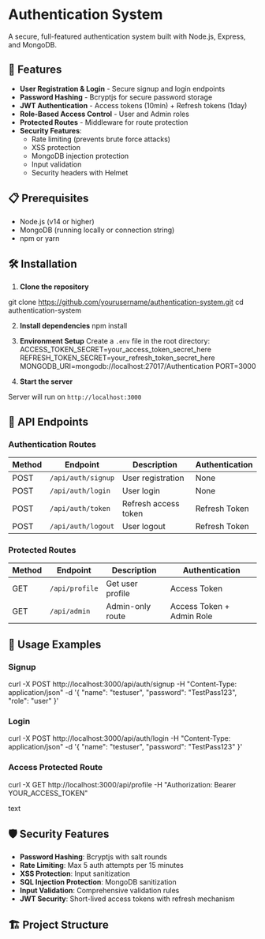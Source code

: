 # Authentication System

A secure, full-featured authentication system built with Node.js, Express, and MongoDB.

## 🚀 Features

- **User Registration & Login** - Secure signup and login endpoints
- **Password Hashing** - Bcryptjs for secure password storage
- **JWT Authentication** - Access tokens (10min) + Refresh tokens (1day)
- **Role-Based Access Control** - User and Admin roles
- **Protected Routes** - Middleware for route protection
- **Security Features**:
  - Rate limiting (prevents brute force attacks)
  - XSS protection
  - MongoDB injection protection
  - Input validation
  - Security headers with Helmet

## 📋 Prerequisites

- Node.js (v14 or higher)
- MongoDB (running locally or connection string)
- npm or yarn

## 🛠️ Installation

1. **Clone the repository**

git clone https://github.com/yourusername/authentication-system.git
cd authentication-system

2. **Install dependencies**
npm install

3. **Environment Setup**
Create a `.env` file in the root directory:
ACCESS_TOKEN_SECRET=your_access_token_secret_here
REFRESH_TOKEN_SECRET=your_refresh_token_secret_here
MONGODB_URI=mongodb://localhost:27017/Authentication
PORT=3000

4. **Start the server**

Server will run on `http://localhost:3000`

## 🔌 API Endpoints

### Authentication Routes

| Method | Endpoint | Description | Authentication |
|--------|----------|-------------|----------------|
| POST | `/api/auth/signup` | User registration | None |
| POST | `/api/auth/login` | User login | None |
| POST | `/api/auth/token` | Refresh access token | Refresh Token |
| POST | `/api/auth/logout` | User logout | Refresh Token |

### Protected Routes

| Method | Endpoint | Description | Authentication |
|--------|----------|-------------|----------------|
| GET | `/api/profile` | Get user profile | Access Token |
| GET | `/api/admin` | Admin-only route | Access Token + Admin Role |

## 📝 Usage Examples

### Signup
curl -X POST http://localhost:3000/api/auth/signup
-H "Content-Type: application/json"
-d '{
"name": "testuser",
"password": "TestPass123",
"role": "user"
}'

### Login
curl -X POST http://localhost:3000/api/auth/login
-H "Content-Type: application/json"
-d '{
"name": "testuser",
"password": "TestPass123"
}'

### Access Protected Route

curl -X GET http://localhost:3000/api/profile
-H "Authorization: Bearer YOUR_ACCESS_TOKEN"

text

## 🛡️ Security Features

- **Password Hashing**: Bcryptjs with salt rounds
- **Rate Limiting**: Max 5 auth attempts per 15 minutes
- **XSS Protection**: Input sanitization
- **SQL Injection Protection**: MongoDB sanitization
- **Input Validation**: Comprehensive validation rules
- **JWT Security**: Short-lived access tokens with refresh mechanism

## 🏗️ Project Structure


